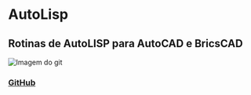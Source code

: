 # AutoLisp
## Rotinas de AutoLISP para AutoCAD e BricsCAD

![Imagem do git](https://img.ibxk.com.br/2019/11/14/14132403097048.jpg)

### [GitHub](https://www.github.com)
